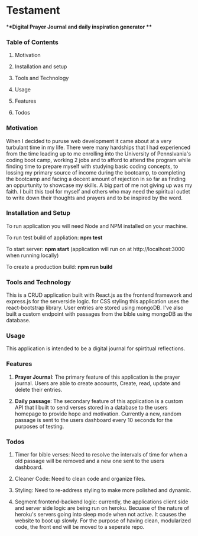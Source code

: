 # Testament

\***\*Digital Prayer Journal and daily inspiration generator \*\***

### Table of Contents

1. Motivation

2. Installation and setup

3. Tools and Technology

4. Usage

5. Features

6. Todos

### Motivation

When I decided to puruse web development it came about at a very turbulant time in my life. There were many hardships that I had experienced from the time leading up to me enrolling into the University of Pennslvania's coding boot camp, working 2 jobs and to afford to attend the program while finding time to prepare myself with studying basic coding concepts, to lossing my primary source of income during the bootcamp, to completing the bootcamp and facing a decent amount of rejection in so far as finding an oppurtunity to showcase my skills. A big part of me not giving up was my faith. I built this tool for myself and others who may need the spiritual outlet to write down their thoughts and prayers and to be inspired by the word.

### Installation and Setup

To run application you will need Node and NPM installed on your machine.

To run test build of appliation: **npm test**

To start server: **npm start** (application will run on at http://localhost:3000 when running locally)

To create a production build: **npm run build**

### Tools and Technology

This is a CRUD application built with React.js as the frontend framework and express.js for the serverside logic.
for CSS styling this application uses the react-bootstrap library. User entries are stored using mongoDB.
I've also built a custom endpoint with passages from the bible using mongoDB as the database.

### Usage

This application is intended to be a digital journal for spirtitual reflections.

### Features

1. **Prayer Journal**: The primary feature of this application is the prayer journal. Users are able to create accounts,
   Create, read, update and delete their entries.

2. **Daily passage**: The secondary feature of this application is a custom API that I built to send verses stored in a database to the users homepage to provide hope and motivation. Currently a new, random passage is sent to the users dashboard every 10 seconds for the purposes of testing.

### Todos

1. Timer for bible verses: Need to resolve the intervals of time for when a old passage will be removed and a new one sent to the users dashboard.

2. Cleaner Code: Need to clean code and organize files.

3. Styling: Need to re-address styling to make more polished and dynamic.

4. Segment frontend-backend logic: currently, the applications client side and server side logic are being run on heroku. Becuase of the nature of heroku's servers going into sleep mode when not active. It causes the website to boot up slowly. For the purpose of having clean, modularized code, the front end will be moved to a seperate repo.
